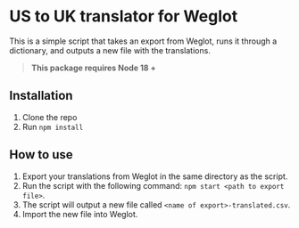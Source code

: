 # US to UK translator for Weglot
This is a simple script that takes an export from Weglot, runs it through a dictionary, and outputs a new file with the translations.

>  **This package requires Node 18 +**

## Installation
1. Clone the repo
2. Run `npm install`

## How to use
1. Export your translations from Weglot in the same directory as the script.
2. Run the script with the following command: `npm start <path to export file>`.
3. The script will output a new file called `<name of export>-translated.csv`.
4. Import the new file into Weglot.